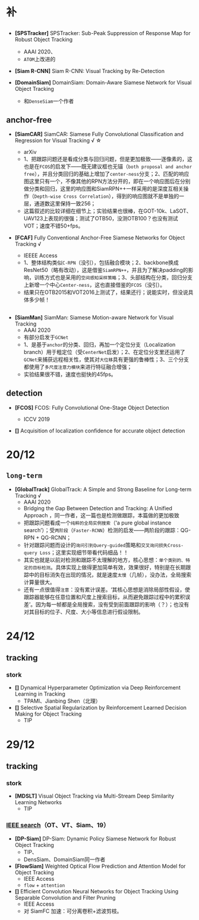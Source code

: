 # 补
## 
- **[SPSTracker]** SPSTracker: Sub-Peak Suppression of Response Map for Robust Object Tracking
	- AAAI 2020、
	- `ATOM`上改进的

- **[Siam R-CNN]** Siam R-CNN: Visual Tracking by Re-Detection

- **[DomainSiam]** DomainSiam: Domain-Aware Siamese Network for Visual Object Tracking
	- 和`DenseSiam`一个作者
## anchor-free
- **[SiamCAR]** SiamCAR: Siamese Fully Convolutional Classification and Regression for Visual Tracking  √ ☆
	- arXiv
	- 1、把跟踪问题还是看成分类与回归问题，但是更加极致——逐像素的，这也是在`FCOS`的启发下——既无建议框也无锚（`both proposal and anchor free`），并且分类回归的基础上增加了`center-ness`分支；2、匹配的响应图这里只有一个，不像其他的RPN方法分开的，即在一个响应图后在分别做分类和回归，这里的响应图和SiamRPN++一样采用的是深度互相关操作（`Depth-wise Cross Correlation`），得到的响应图就不是单独的一层，通道数这里保持一致256；
	- 这篇叙述的比较详细在细节上；实验结果也很棒，在GOT-10k、LaSOT、UAV123上表现的很强；测试了OTB50，没测OTB100？也没有测试VOT；速度不错50+fps。


- **[FCAF]** Fully Conventional Anchor-Free Siamese Networks for Object Tracking  √
	- IEEEE Access
	- 1、整体结构类似`C-RPN`（没引），包括融合模块；2、backbone换成ResNet50（略有改动），这是借鉴`SiamRPN++`，并且为了解决padding的影响，训练方式也是采用的`空间感知采样策略`；3、头部结构在分类，回归分支上新增一个中心`Center-ness`，这也直接借鉴的`FCOS`（没引）。
	- 结果只在OTB2015和VOT2016上测试了，结果还行；说能实时，但没说具体多少帧！

## 
- **[SiamMan]** SiamMan: Siamese Motion-aware Network for Visual Tracking
	- AAAI 2020
	- 有部分启发于`GCNet`
	- 1、是基于`anchor`的分类、回归，再加一个定位分支（Localization branch）用于粗定位（受`CenterNet`启发）；2、在定位分支里还运用了`GCNet`来捕获远程相关性，使其对`大位移`具有更强的鲁棒性；3、三个分支都使用了`多尺度注意力模块`来进行特征融合增强；
	- 实验结果很不错，速度也挺快的45fps。

## detection
- **[FCOS]** FCOS: Fully Convolutional One-Stage Object Detection
	- ICCV 2019

- **[]** Acquisition of localization confidence for accurate object detection



# 20/12
## `long-term`
- **[GlobalTrack]** GlobalTrack: A Simple and Strong Baseline for Long-term Tracking  √
	- AAAI 2020
	- Bridging the Gap Between Detection and Tracking: A Unified Approach ，同一作者，这一篇也是检测做跟踪，本篇做的更加极致
	- 把跟踪问题看成一个`纯粹的全局实例搜索`（‘a pure global instance search’）；受`两阶段`（`Faster-RCNN`）检测的启发——两阶段的跟踪：QG-RPN + QG-RCNN；
	- 针对跟踪问题而设计的`询问引到Query-guided`策略和`交叉询问损失Cross-query Loss`；这里实现细节带看代码细品！！
	- 其实也就是以前对检测和跟踪不太理解的地方，核心思想：`单个类别的、特定的目标检测`。具体实现上做得更加简单有效，效果很好，特别是在长期跟踪中的目标消失在出现的情况，就是速度`太慢`（几帧），没办法，全局搜索计算量很大。
	- 还有一点很值得`注意`：没有累计误差。‘其核心思想是消除局部性假设，使跟踪器能够在任意位置和尺度上搜索目标，从而避免跟踪过程中的累积误差’。因为每一帧都是全局搜索，没有受到前面跟踪的影响（？）；也没有对其目标的位子、尺度、大小等信息进行假设限制。

# 24/12
## tracking
### stork
- **[]** Dynamical Hyperparameter Optimization via Deep Reinforcement Learning in Tracking
	- TPAMI、Jianbing Shen（北理）
- **[]** Selective Spatial Regularization by Reinforcement Learned Decision Making for Object Tracking
	- TIP

# 29/12
## tracking
### stork
- **[MDSLT]** Visual Object Tracking via Multi-Stream Deep Similarity Learning Networks
	- TIP

### [IEEE search](https://ieeexplore.ieee.org/search/advanced)（OT、VT、Siam、19）
- **[DP-Siam]** DP-Siam: Dynamic Policy Siamese Network for Robust Object Tracking
	- TIP、
	- DensSiam、DomainSiam同一作者
- **[FlowSiam]** Weighted Optical Flow Prediction and Attention Model for Object Tracking
	- IEEE Access
	- `flow` + `attention`
- **[]** Efficient Convolution Neural Networks for Object Tracking Using Separable Convolution and Filter Pruning
	- IEEE Access
	- 对 SiamFC 加速：可分离卷积+滤波剪枝。

